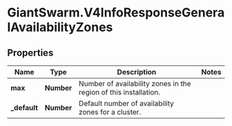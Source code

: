 # GiantSwarm.V4InfoResponseGeneralAvailabilityZones

## Properties
Name | Type | Description | Notes
------------ | ------------- | ------------- | -------------
**max** | **Number** | Number of availability zones in the region of this installation. | 
**_default** | **Number** | Default number of availability zones for a cluster. | 


